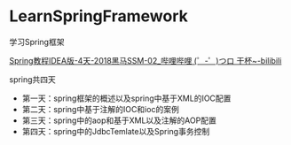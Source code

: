 # LearnSpringFramework

  学习Spring框架

  [Spring教程IDEA版-4天-2018黑马SSM-02_哔哩哔哩 (゜-゜)つロ 干杯~-bilibili](https://www.bilibili.com/video/BV1Sb411s7vP?from=search&seid=6126662563921252654)

spring共四天

- 第一天：spring框架的概述以及spring中基于XML的IOC配置
- 第二天：spring中基于注解的IOC和ioc的案例
- 第三天：spring中的aop和基于XML以及注解的AOP配置
- 第四天：spring中的JdbcTemlate以及Spring事务控制